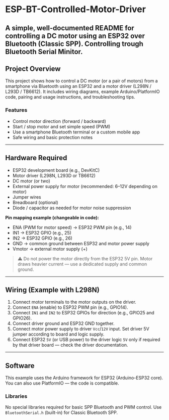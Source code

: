# ESP-BT-Controlled-Motor-Driver

A simple, well-documented README for controlling a DC motor using an ESP32 over Bluetooth (Classic SPP). Controlling trough Bluetooth Serial Minitor.
---

## Project Overview

This project shows how to control a DC motor (or a pair of motors) from a smartphone via Bluetooth using an ESP32 and a motor driver (L298N / L293D / TB6612). It includes wiring diagrams, example Arduino/PlatformIO code, pairing and usage instructions, and troubleshooting tips.

### Features

* Control motor direction (forward / backward)
* Start / stop motor and set simple speed (PWM)
* Use a smartphone Bluetooth terminal or a custom mobile app
* Safe wiring and basic protection notes

---

## Hardware Required

* ESP32 development board (e.g., DevKitC)
* Motor driver (L298N, L293D or TB6612)
* DC motor (or two)
* External power supply for motor (recommended: 6–12V depending on motor)
* Jumper wires
* Breadboard (optional)
* Diode / capacitor as needed for motor noise suppression

**Pin mapping example (changeable in code):**

* ENA (PWM for motor speed) → ESP32 PWM pin (e.g., 14)
* IN1 → ESP32 GPIO (e.g., 25)
* IN2 → ESP32 GPIO (e.g., 26)
* GND → common ground between ESP32 and motor power supply
* Vmotor → external motor supply (+)

> ⚠️ Do not power the motor directly from the ESP32 5V pin. Motor draws heavier current — use a dedicated supply and common ground.

---

## Wiring (Example with L298N)

1. Connect motor terminals to the motor outputs on the driver.
2. Connect `ENA` (enable) to ESP32 PWM pin (e.g., GPIO14).
3. Connect `IN1` and `IN2` to ESP32 GPIOs for direction (e.g., GPIO25 and GPIO26).
4. Connect driver ground and ESP32 GND together.
5. Connect motor power supply to driver `Vcc`/`12V` input. Set driver 5V jumper according to board and logic supply.
6. Connect ESP32 `5V` (or USB power) to the driver logic `5V` only if required by that driver board — check the driver documentation.

---

## Software

This example uses the Arduino framework for ESP32 (Arduino-ESP32 core). You can also use PlatformIO — the code is compatible.

### Libraries

No special libraries required for basic SPP Bluetooth and PWM control. Use `BluetoothSerial.h` (built-in) for Classic Bluetooth SPP.
